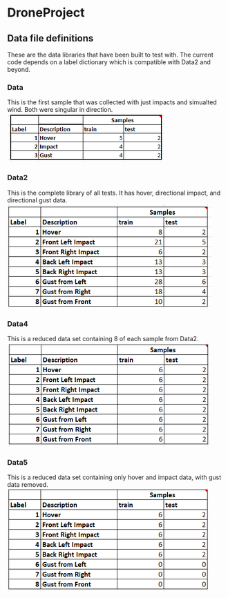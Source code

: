 # DroneProject

## Data file definitions

These are the data libraries that have been built to test with. The current code depends on a label dictionary which is compatible with Data2 and beyond. 

### Data
This is the first sample that was collected with just impacts and simualted wind. Both were singular in direction.
![data](docs/data.png)

### Data2
This is the complete library of all tests. It has hover, directional impact, and directional gust data.
![data2](docs/data2.png)

### Data4
This is a reduced data set containing 8 of each sample from Data2.
![data4](docs/data4.png)


### Data5
This is a reduced data set containing only hover and impact data, with gust data removed.
![data5](docs/data5.PNG)